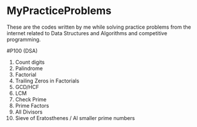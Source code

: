 # MyPracticeProblems
These are the codes written by me while solving practice problems from the internet related to Data Structures and Algorithms and competitive programming.  

#P100 (DSA)
1. Count digits
2. Palindrome
3. Factorial
4. Trailing Zeros in Factorials
5. GCD/HCF
6. LCM
7. Check Prime
8. Prime Factors
9. All Divisors
10. Sieve of Eratosthenes / Al smaller prime numbers
